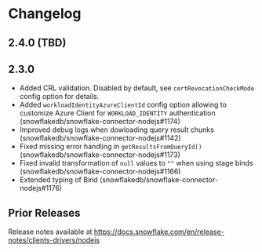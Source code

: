 # Changelog

## 2.4.0 (TBD)

## 2.3.0

- Added CRL validation. Disabled by default, see `certRevocationCheckMode` config option for details.
- Added `workloadIdentityAzureClientId` config option allowing to customize Azure Client for `WORKLOAD_IDENTITY` authentication (snowflakedb/snowflake-connector-nodejs#1174)
- Improved debug logs when dowloading query result chunks (snowflakedb/snowflake-connector-nodejs#1142)
- Fixed missing error handling in `getResultsFromQueryId()` (snowflakedb/snowflake-connector-nodejs#1173)
- Fixed invalid transformation of `null` values to `""` when using stage binds (snowflakedb/snowflake-connector-nodejs#1166)
- Extended typing of Bind (snowflakedb/snowflake-connector-nodejs#1176)

## Prior Releases

Release notes available at https://docs.snowflake.com/en/release-notes/clients-drivers/nodejs
